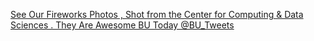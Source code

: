 [See Our Fireworks Photos , Shot from the Center for Computing & Data Sciences . They Are Awesome   BU Today   @BU_Tweets](https://qi.tc/qi/114330)